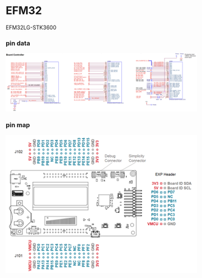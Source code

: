 # EFM32
EFM32LG-STK3600

### pin data
<img src="https://raw.githubusercontent.com/TONYWU115/EFM32/refs/heads/main/image/pin%20data.png">

### pin map
<img src="https://raw.githubusercontent.com/TONYWU115/EFM32/refs/heads/main/image/pin%20map.png">

